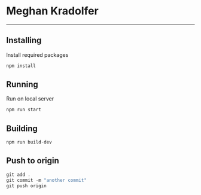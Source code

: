 # Meghan Kradolfer

---

## Installing

Install required packages

```javascript
npm install
```

## Running

Run on local server

```javascript
npm run start
```

## Building

```javascript
npm run build-dev
```

## Push to origin

```javascript
git add .
git commit -m "another commit"
git push origin
```
